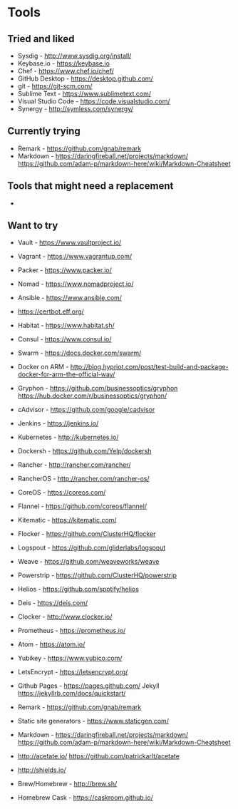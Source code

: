 # Tools

## Tried and liked
* Sysdig - http://www.sysdig.org/install/
* Keybase.io - https://keybase.io
* Chef - https://www.chef.io/chef/
* GitHub Desktop - https://desktop.github.com/
* git - https://git-scm.com/
* Sublime Text - https://www.sublimetext.com/
* Visual Studio Code - https://code.visualstudio.com/
* Synergy - http://symless.com/synergy/

## Currently trying
* Remark - https://github.com/gnab/remark
* Markdown - https://daringfireball.net/projects/markdown/ https://github.com/adam-p/markdown-here/wiki/Markdown-Cheatsheet

## Tools that might need a replacement
* 

## Want to try
* Vault - https://www.vaultproject.io/
* Vagrant - https://www.vagrantup.com/
* Packer - https://www.packer.io/
* Nomad - https://www.nomadproject.io/
* Ansible - https://www.ansible.com/
* https://certbot.eff.org/
* Habitat - https://www.habitat.sh/

* Consul - https://www.consul.io/
* Swarm - https://docs.docker.com/swarm/
* Docker on ARM - http://blog.hypriot.com/post/test-build-and-package-docker-for-arm-the-official-way/
* Gryphon - https://github.com/businessoptics/gryphon https://hub.docker.com/r/businessoptics/gryphon/
* cAdvisor - https://github.com/google/cadvisor
* Jenkins - https://jenkins.io/
* Kubernetes - http://kubernetes.io/
* Dockersh - https://github.com/Yelp/dockersh
* Rancher - http://rancher.com/rancher/
* RancherOS - http://rancher.com/rancher-os/
* CoreOS - https://coreos.com/
* Flannel - https://github.com/coreos/flannel/
* Kitematic - https://kitematic.com/
* Flocker - https://github.com/ClusterHQ/flocker
* Logspout - https://github.com/gliderlabs/logspout
* Weave - https://github.com/weaveworks/weave
* Powerstrip - https://github.com/ClusterHQ/powerstrip
* Helios - https://github.com/spotify/helios
* Deis - https://deis.com/
* Clocker - http://www.clocker.io/

* Prometheus - https://prometheus.io/

* Atom - https://atom.io/

* Yubikey - https://www.yubico.com/
* LetsEncrypt - https://letsencrypt.org/

* Github Pages - https://pages.github.com/ Jekyll https://jekyllrb.com/docs/quickstart/
* Remark - https://github.com/gnab/remark
* Static site generators - https://www.staticgen.com/
* Markdown - https://daringfireball.net/projects/markdown/ https://github.com/adam-p/markdown-here/wiki/Markdown-Cheatsheet
* http://acetate.io/ https://github.com/patrickarlt/acetate
* http://shields.io/


* Brew/Homebrew - http://brew.sh/
* Homebrew Cask - https://caskroom.github.io/

